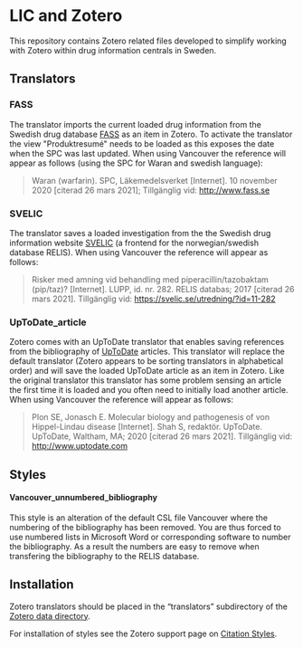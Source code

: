 # LIC and Zotero
This repository contains Zotero related files developed to simplify working with Zotero within drug information centrals in Sweden.

## Translators

### FASS
The translator imports the current loaded drug information from the Swedish drug database [FASS](https://www.fass.se/) as an item in Zotero. To activate the translator the view "Produktresumé" needs to be loaded as this exposes the date when the SPC was last updated. When using Vancouver the reference will appear as follows (using the SPC for Waran and swedish language):

>Waran (warfarin). SPC, Läkemedelsverket [Internet]. 10 november 2020 [citerad 26 mars 2021]; Tillgänglig vid: http://www.fass.se
 
### SVELIC
The translator saves a loaded investigation from the the Swedish drug information website [SVELIC](https://svelic.se/) (a frontend for the norwegian/swedish database RELIS). When using Vancouver the reference will appear as follows:

>Risker med amning vid behandling med piperacillin/tazobaktam (pip/taz)? [Internet]. LUPP, id. nr. 282. RELIS databas; 2017 [citerad 26 mars 2021]. Tillgänglig vid: https://svelic.se/utredning/?id=11-282

### UpToDate_article
Zotero comes with an UpToDate translator that enables saving references from the bibliography of [UpToDate](https://www.uptodate.com/) articles. This translator will replace the default translator (Zotero appears to be sorting translators in alphabetical order) and will save the loaded UpToDate article as an item in Zotero. Like the original translator this translator has some problem sensing an article the first time it is loaded and you often need to initially load another article. When using Vancouver the reference will appear as follows:

>Plon SE, Jonasch E. Molecular biology and pathogenesis of von Hippel-Lindau disease [Internet]. Shah S, redaktör. UpToDate. UpToDate, Waltham, MA; 2020 [citerad 26 mars 2021]. Tillgänglig vid: http://www.uptodate.com

## Styles

#### Vancouver_unnumbered_bibliography
This style is an alteration of the default CSL file Vancouver where the numbering of the bibliography has been removed. You are thus forced to use numbered lists in Microsoft Word or corresponding software to number the bibliography. As a result the numbers are easy to remove when transfering the bibliography to the RELIS database. 

## Installation
Zotero translators should be placed in the “translators” subdirectory of the [Zotero data directory](https://www.zotero.org/support/zotero_data#locating_your_zotero_library "/support/zotero_data#locating_your_zotero_library").

For installation of styles see the Zotero support page on [Citation Styles](https://www.zotero.org/support/styles).
